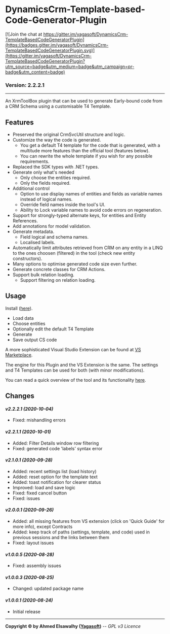# DynamicsCrm-Template-based-Code-Generator-Plugin

[![Join the chat at https://gitter.im/yagasoft/DynamicsCrm-TemplateBasedCodeGeneratorPlugin](https://badges.gitter.im/yagasoft/DynamicsCrm-TemplateBasedCodeGeneratorPlugin.svg)](https://gitter.im/yagasoft/DynamicsCrm-TemplateBasedCodeGeneratorPlugin?utm_source=badge&utm_medium=badge&utm_campaign=pr-badge&utm_content=badge)

### Version: 2.2.2.1
---

An XrmToolBox plugin that can be used to generate Early-bound code from a CRM Schema using a customisable T4 Template.

## Features

  + Preserved the original CrmSvcUtil structure and logic.
  + Customize the way the code is generated.
    + You get a default T4 template for the code that is generated, with a multitude more features than the official tool (features below).
    + You can rewrite the whole template if you wish for any possible requirements.
  + Replaced the SDK types with .NET types.
  + Generate only what's needed
    + Only choose the entities required.
    + Only the fields required.
  + Additional control
    + Option to use display names of entities and fields as variable names instead of logical names.
    + Override field names inside the tool's UI.
    + Ability to Lock variable names to avoid code errors on regeneration.
  + Support for strongly-typed alternate keys, for entities and Entity References.
  + Add annotations for model validation.
  + Generate metadata.
    + Field logical and schema names.
    + Localised labels.
  + Automatically limit attributes retrieved from CRM on any entity in a LINQ to the ones choosen (filtered) in the tool (check new entity constructors).
  + Many options to optimise generated code size even further.
  + Generate concrete classes for CRM Actions.
  + Support bulk relation loading.
    + Support filtering on relation loading.

## Usage

Install ([here](https://www.xrmtoolbox.com/plugins/plugininfo/?id=45abdb43-f0e5-ea11-bf21-281878877ebf)).

+ Load data
+ Choose entities
+ Optionally edit the default T4 Template
+ Generate
+ Save output CS code

A more sophisticated Visual Studio Extension can be found at [VS Marketplace](https://marketplace.visualstudio.com/items?itemName=Yagasoft.CrmCodeGenerator).

The engine for this Plugin and the VS Extension is the same. The settings and T4 Templates can be used for both (with minor modifications).

You can read a quick overview of the tool and its functionality [here](http://blog.yagasoft.com/2020/09/dynamics-template-based-code-generator-supercharged).

## Changes

#### _v2.2.2.1 (2020-10-04)_
+ Fixed: mishandling errors
#### _v2.2.1.1 (2020-10-01)_
+ Added: Filter Details window row filtering
+ Fixed: generated code 'labels' syntax error
#### _v2.1.0.1 (2020-09-28)_
+ Added: recent settings list (load history)
+ Added: reset option for the template text
+ Added: toast notification for clearer status
+ Improved: load and save logic
+ Fixed: fixed cancel button
+ Fixed: issues
#### _v2.0.0.1 (2020-09-26)_
+ Added: all missing features from VS extension (click on 'Quick Guide' for more info), except Contracts
+ Added: keep track of paths (settings, template, and code) used in previous sessions and the links between them
+ Fixed: layout issues
#### _v1.0.0.5 (2020-08-28)_
+ Fixed: assembly issues
#### _v1.0.0.3 (2020-08-25)_
+ Changed: updated package name
#### _v1.0.0.1 (2020-08-24)_
+ Initial release

---
**Copyright &copy; by Ahmed Elsawalhy ([Yagasoft](http://yagasoft.com))** -- _GPL v3 Licence_
